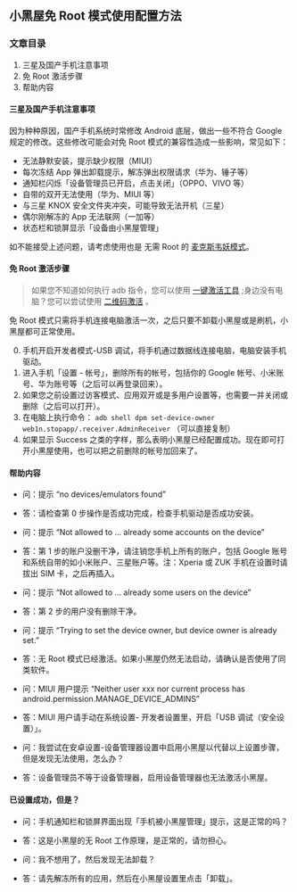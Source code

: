 ## 小黑屋免 Root 模式使用配置方法

### 文章目录

 1. 三星及国产手机注意事项
 2. 免 Root 激活步骤
 3. 帮助内容

#### 三星及国产手机注意事项

因为种种原因，国产手机系统时常修改 Android 底层，做出一些不符合 Google 规定的修改。这些修改可能会对免 Root 模式的兼容性造成一些影响，常见如下：

- 无法静默安装，提示缺少权限（MIUI）
- 每次冻结 App 弹出卸载提示，解冻弹出权限请求（华为、锤子等）
- 通知栏闪烁「设备管理员已开启，点击关闭」（OPPO、VIVO 等）
- 自带的双开无法使用（华为、MIUI 等）
- 与三星 KNOX 安全文件夹冲突，可能导致无法开机（三星）
- 偶尔刚解冻的 App 无法联网（一加等）
- 状态栏和锁屏显示「设备由小黑屋管理」

如不能接受上述问题，请考虑使用也是 无需 Root 的 [麦克斯韦妖模式](https://70.wf/archives/2019/01/16/185.html)。

#### 免 Root 激活步骤

> 如果您不知道如何执行 adb 指令，您可以使用 [一键激活工具](https://https.vc/archives/220/) ;身边没有电脑？您可以尝试使用 [二维码激活](https://https.vc/archives/234/) 。

免 Root 模式只需将手机连接电脑激活一次，之后只要不卸载小黑屋或是刷机，小黑屋都可正常使用。
 
0. 手机开启开发者模式-USB 调试，将手机通过数据线连接电脑，电脑安装手机驱动。
1. 进入手机「设置 - 帐号」，删除所有的帐号，包括你的 Google 帐号、小米账号、华为账号等（之后可以再登录回来）。
2. 如果您之前设置过访客模式、应用双开或是多用户设置等，也需要一并关闭或删除（之后可以打开）。
3. 在电脑上执行命令： `adb shell dpm set-device-owner web1n.stopapp/.receiver.AdminReceiver` （可以直接复制）
4. 如果显示 Success 之类的字样，那么表明小黑屋已经配置成功。现在即可打开小黑屋使用，也可以把之前删除的帐号加回来了。

#### 帮助内容

- 问：提示 “no devices/emulators found”
- 答：请检查第 0 步操作是否成功完成，检查手机驱动是否成功安装。

- 问：提示 “Not allowed to ... already some accounts on the device”
- 答：第 1 步的账户没删干净，请注销您手机上所有的账户，包括 Google 账号和系统自带的如小米账户、三星账户等。注：Xperia 或 ZUK 手机在设置时请拔出 SIM 卡，之后再插入。

- 问：提示 “Not allowed to ... already some users on the device”
- 答：第 2 步的用户没有删除干净。

- 问：提示 “Trying to set the device owner, but device owner is already set.”
- 答：无 Root 模式已经激活。如果小黑屋仍然无法启动，请确认是否使用了同类软件。

- 问：MIUI 用户提示 “Neither user xxx nor current process has android.permission.MANAGE_DEVICE_ADMINS”
- 答：MIUI 用户请手动在系统设置- 开发者设置里，开启「USB 调试（安全设置）」。

- 问：我尝试在安卓设置-设备管理器设置中启用小黑屋以代替以上设置步骤，但是发现无法使用，怎么办？
- 答：设备管理员不等于设备管理器，启用设备管理器也无法激活小黑屋。

#### 已设置成功，但是？

- 问：手机通知栏和锁屏界面出现「手机被小黑屋管理」提示，这是正常的吗？
- 答：这是小黑屋的无 Root 工作原理，是正常的，请勿担心。

- 问：我不想用了，然后发现无法卸载？
- 答：请先解冻所有的应用，然后在小黑屋设置里点击「卸载」。
